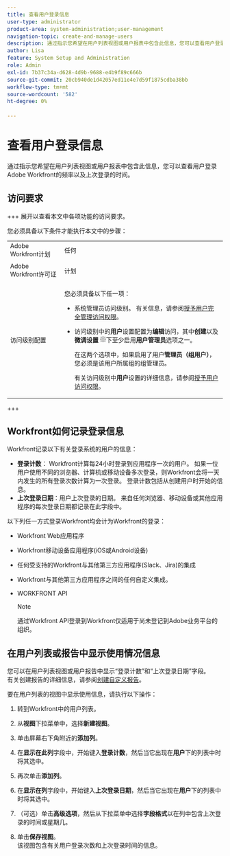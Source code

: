 ```yaml
---
title: 查看用户登录信息
user-type: administrator
product-area: system-administration;user-management
navigation-topic: create-and-manage-users
description: 通过指示您希望在用户列表视图或用户报表中包含此信息，您可以查看用户登录Workfront的频率以及上次登录的时间。
author: Lisa
feature: System Setup and Administration
role: Admin
exl-id: 7b37c34a-d628-4d9b-9688-e4b9f89c666b
source-git-commit: 20cb940de1d42057ed11e4e7d59f1875cdba38bb
workflow-type: tm+mt
source-wordcount: '582'
ht-degree: 0%

---
```


# 查看用户登录信息

通过指示您希望在用户列表视图或用户报表中包含此信息，您可以查看用户登录Adobe Workfront的频率以及上次登录的时间。

## 访问要求

+++ 展开以查看本文中各项功能的访问要求。

您必须具备以下条件才能执行本文中的步骤：

<table style="table-layout:auto"> 
 <col> 
 <col> 
 <tbody> 
  <tr> 
   <td role="rowheader">Adobe Workfront计划</td> 
   <td>任何</td> 
  </tr> 
  <tr> 
   <td role="rowheader">Adobe Workfront许可证</td> 
   <td> <p>计划 </p>   </td> 
  </tr> 
  <tr> 
   <td role="rowheader">访问级别配置</td> 
   <td> <p>您必须具备以下任一项：</p> 
    <ul> 
     <li> <p>系统管理员访问级别。 有关信息，请参阅<a href="../../../administration-and-setup/add-users/configure-and-grant-access/grant-a-user-full-administrative-access.md" class="MCXref xref">授予用户完全管理访问权限</a>。 </p> </li> 
     <li> <p>访问级别中的<b>用户</b>设置配置为<b>编辑</b>访问，其中<b>创建</b>以及<b>微调设置</b> <img src="assets/gear-icon-in-access-levels.png">下至少启用<b>用户管理员</b>选项之一。 </p> <p>在这两个选项中，如果启用了用户<b>管理员（组用户）</b>，您必须是该用户所属组的组管理员。</p> <p>有关访问级别中<b>用户</b>设置的详细信息，请参阅<a href="../../../administration-and-setup/add-users/configure-and-grant-access/grant-access-other-users.md" class="MCXref xref">授予用户访问权限</a>。</p> </li> 
    </ul> </td> 
  </tr> 
 </tbody> 
</table>

+++

## Workfront如何记录登录信息

Workfront记录以下有关登录系统的用户的信息：

* **登录计数**： Workfront计算每24小时登录到应用程序一次的用户。 如果一位用户使用不同的浏览器、计算机或移动设备多次登录，则Workfront会将一天内发生的所有登录次数计算为一次登录。 登录计数包括从创建用户时开始的信息。
* **上次登录日期**：用户上次登录的日期。 来自任何浏览器、移动设备或其他应用程序的每次登录日期都记录在此字段中。

以下列任一方式登录Workfront均会计为Workfront的登录：

* Workfront Web应用程序
* Workfront移动设备应用程序(iOS或Android设备)
* 任何受支持的Workfront与其他第三方应用程序(Slack、Jira)的集成
* Workfront与其他第三方应用程序之间的任何自定义集成。
* WORKFRONT API

  >[!NOTE]
  >
  >通过Workfront API登录到Workfront仅适用于尚未登记到Adobe业务平台的组织。

## 在用户列表或报告中显示使用情况信息

您可以在用户列表视图或用户报告中显示“登录计数”和“上次登录日期”字段。\
有关创建报告的详细信息，请参阅[创建自定义报告](../../../reports-and-dashboards/reports/creating-and-managing-reports/create-custom-report.md)。

要在用户列表的视图中显示使用信息，请执行以下操作：

1. 转到Workfront中的用户列表。
1. 从&#x200B;**视图**&#x200B;下拉菜单中，选择&#x200B;**新建视图**。

1. 单击屏幕右下角附近的&#x200B;**添加列**。
1. 在&#x200B;**显示在此列**&#x200B;字段中，开始键入&#x200B;**登录计数**，然后当它出现在&#x200B;**用户**&#x200B;下的列表中时将其选中。

1. 再次单击&#x200B;**添加列**。
1. 在&#x200B;**显示在列**&#x200B;字段中，开始键入&#x200B;**上次登录日期**，然后当它出现在&#x200B;**用户**&#x200B;下的列表中时将其选中。

1. （可选）单击&#x200B;**高级选项**，然后从下拉菜单中选择&#x200B;**字段格式**&#x200B;以在列中包含上次登录的时间或星期几。

1. 单击&#x200B;**保存视图**。\
   该视图包含有关用户登录次数和上次登录时间的信息。
